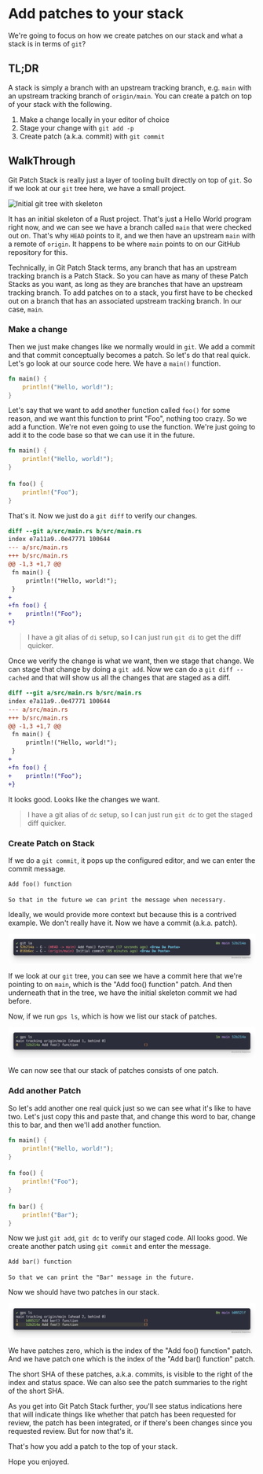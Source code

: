 # Add patches to your stack

We're going to focus on how we create patches on our stack and what a stack is
in terms of `git`?

## TL;DR

A stack is simply a branch with an upstream tracking branch, e.g. `main` with
an upstream tracking branch of `origin/main`. You can create a patch on top of
your stack with the following.

1. Make a change locally in your editor of choice
2. Stage your change with `git add -p`
3. Create patch (a.k.a. commit) with `git commit`

## WalkThrough

Git Patch Stack is really just a layer of tooling built directly on top of
`git`. So if we look at our `git` tree here, we have a small project.

![Initial git tree with
skeleton](../images/guides/add-patch/initial-git-tree-with-skeleton.png)

It has an initial skeleton of a Rust project. That's just a Hello World program
right now, and we can see we have a branch called `main` that were checked out
on. That's why `HEAD` points to it, and we then have an upstream `main` with a
remote of `origin`. It happens to be where `main` points to on our GitHub
repository for this.

Technically, in Git Patch Stack terms, any branch that has an upstream tracking
branch is a Patch Stack. So you can have as many of these Patch Stacks as you
want, as long as they are branches that have an upstream tracking branch. To
add patches on to a stack, you first have to be checked out on a branch that
has an associated upstream tracking branch. In our case, `main`.

### Make a change

Then we just make changes like we normally would in `git`. We add a commit and
that commit conceptually becomes a patch. So let's do that real quick. Let's go
look at our source code here. We have a `main()` function.

```rust
fn main() {
    println!("Hello, world!");
}
```

Let's say that we want to add another function called `foo()` for some reason,
and we want this function to print "Foo", nothing too crazy.  So we add a
function.  We're not even going to use the function. We're just going to add it
to the code base so that we can use it in the future.

```rust
fn main() {
    println!("Hello, world!");
}

fn foo() {
    println!("Foo");
}
```

That's it. Now we just do a `git diff` to verify our changes.

```diff
diff --git a/src/main.rs b/src/main.rs
index e7a11a9..0e47771 100644
--- a/src/main.rs
+++ b/src/main.rs
@@ -1,3 +1,7 @@
 fn main() {
     println!("Hello, world!");
 }
+
+fn foo() {
+    println!("Foo");
+}
```

> I have a git alias of `di` setup, so I can just run `git di` to get the diff
> quicker.

Once we verify the change is what we want, then we stage that change. We can
stage that change by doing a `git add`. Now we can do a `git diff --cached` and
that will show us all the changes that are staged as a diff.

```diff
diff --git a/src/main.rs b/src/main.rs
index e7a11a9..0e47771 100644
--- a/src/main.rs
+++ b/src/main.rs
@@ -1,3 +1,7 @@
 fn main() {
     println!("Hello, world!");
 }
+
+fn foo() {
+    println!("Foo");
+}
```

It looks good. Looks like the changes we want.

> I have a git alias of `dc` setup, so I can just run `git dc` to get the staged
> diff quicker.

### Create Patch on Stack

If we do a `git commit`, it pops up the configured editor, and we can enter the
commit message. 

```
Add foo() function

So that in the future we can print the message when necessary.
```

Ideally, we would provide more context but because this is a contrived example.
We don't really have it. Now we have a commit (a.k.a. patch).

![Added foo() commit](../images/guides/add-patch/added-foo-commit.png)

If we look at our `git` tree, you can see we have a commit here that we're
pointing to on `main`, which is the "Add foo() function" patch. And then
underneath that in the tree, we have the initial skeleton commit we had before.

Now, if we run `gps ls`, which is how we list our stack of patches.

![](../images/guides/add-patch/git-ps-ls-with-added-foo-commit.png)

We can now see that our stack of patches consists of one patch.

### Add another Patch

So let's add another one real quick just so we can see what it's like to have
two. Let's just copy this and paste that, and change this word to bar, change
this to bar, and then we'll add another function.

```rust
fn main() {
    println!("Hello, world!");
}

fn foo() {
    println!("Foo");
}

fn bar() {
    println!("Bar");
}
```

Now we just `git add`, `git dc` to verify our staged code. All looks good. We
create another patch using `git commit` and enter the message.

```
Add bar() function

So that we can print the "Bar" message in the future.
```

Now we should have two patches in our stack.

![](../images/guides/add-patch/two-patches-on-stack.png)

We have patches zero, which is the index of the "Add foo() function" patch. And
we have patch one which is the index of the "Add bar() function" patch.

The short SHA of these patches, a.k.a. commits, is visible to the right of the
index and status space. We can also see the patch summaries to the right of the
short SHA.

As you get into Git Patch Stack further, you'll see status indications here
that will indicate things like whether that patch has been requested for
review, the patch has been integrated, or if there's been changes since you
requested review. But for now that's it.

That's how you add a patch to the top of your stack.

Hope you enjoyed.

